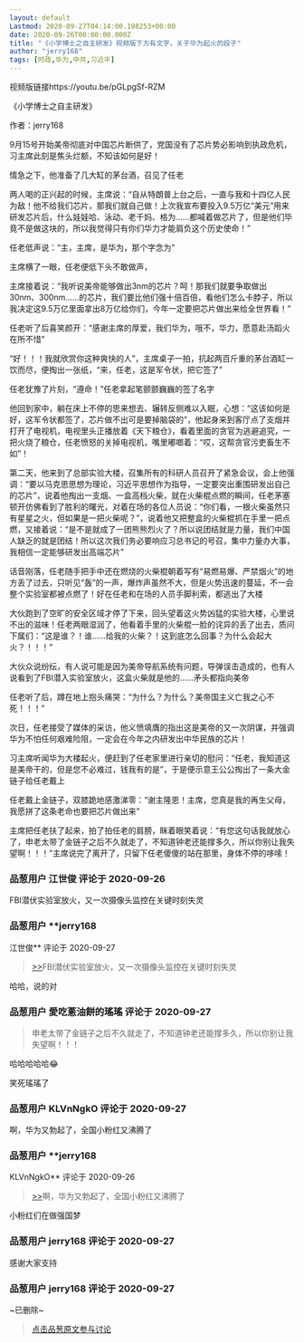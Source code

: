 ```yaml
---
layout: default
Lastmod: 2020-09-27T04:14:00.198253+00:00
date: 2020-09-26T00:00:00.000Z
title: "《小学博士之自主研发》视频版下方有文字，关于华为起火的段子"
author: "jerry168"
tags: [时政,华为,中共,习近平]
---
```


视频版链接https://youtu.be/pGLpgSf-RZM  
  
  
《小学博士之自主研发》  
  
作者：jerry168  
  
  
9月15号开始美帝彻底对中国芯片断供了，党国没有了芯片势必影响到执政危机，习主席此刻是焦头烂额，不知该如何是好！  
  
情急之下，他准备了几大缸的茅台酒，召见了任老  
  
两人喝的正兴起的时候，主席说：“自从特朗普上台之后，一直与我和十四亿人民为敌！他不给我们芯片，那我们就自己做！上次我宣布要投入9.5万亿“美元”用来研发芯片后，什么娃娃哈、泳动、老千妈、格为……都喊着做芯片了，但是他们毕竟不是做这块的，所以我觉得只有你们华力才能肩负这个历史使命！”  
  
任老低声说：“主，主席，是华为，那个字念为”  
  
主席横了一眼，任老便低下头不敢做声，  
  
主席接着说：“我听说美帝能够做出3nm的芯片？呵！那我们就要争取做出30nm、300nm……的芯片，我们要比他们强十倍百倍，看他们怎么卡脖子，所以我决定这9.5万亿里面拿出8万亿给你们，今年一定要把芯片做出来给全世界看！”  
  
任老听了后喜笑颜开：“感谢主席的厚爱，我们华为，哦不，华力，愿意赴汤蹈火在所不惜”  
  
“好！！！我就欣赏你这种爽快的人”，主席桌子一拍，抗起两百斤重的茅台酒缸一饮而尽，便掏出一张纸，“来，任老，这是军令状，把它签了”  
  
任老犹豫了片刻，“遵命！”任老拿起笔颤颤巍巍的签了名字  
  
他回到家中，躺在床上不停的思来想去、辗转反侧难以入眠，心想：“这该如何是好，这军令状都签了，芯片做不出可是要掉脑袋的”，他起身来到客厅点了支烟并打开了电视机，电视里头正播放着《天下粮仓》，看着里面的贪官为逃避追究，一把火烧了粮仓，任老愤怒的关掉电视机，嘴里嘟啷着：“哎，这帮贪官污吏畜生不如”！  
  
  
第二天，他来到了总部实验大楼，召集所有的科研人员召开了紧急会议，会上他强调：“要以马克思思想为理论，习近平思想作为指导，一定要突出重围研发出自己的芯片”，说着他掏出一支烟、一盒高档火柴，就在火柴棍点燃的瞬间，任老茅塞顿开仿佛看到了胜利的曙光，对着在场的各位人员说：“你们看，一根火柴虽然只有星星之火，但如果是一把火柴呢？”，说着他又把整盒的火柴棍抓在手里一把点燃，又接着说：“是不是就成了一团熊熊烈火了？所以说团结就是力量，我们中国人缺乏的就是团结！所以这次我们务必要响应习总书记的号召，集中力量办大事，我相信一定能够研发出高端芯片”  
  
  
  
话音刚落，任老随手把手中还在燃烧的火柴棍朝着写有“易燃易爆、严禁烟火”的地方丢了过去，只听见“轰”的一声，爆炸声虽然不大，但是火势迅速的蔓延，不一会整个实验室都被点燃了！好在任老和在场的人员手脚利索，都逃出了大楼  
  
  
大伙跑到了空旷的安全区域才停了下来，回头望着这火势凶猛的实验大楼，心里说不出的滋味！任老两眼湿润了，他看着手里的火柴棍一脸的诧异的丢了出去，质问下属们：“这是谁？！谁……给我的火柴？！这到底怎么回事？为什么会起大火？！！！”  
  
  
大伙众说纷纭，有人说可能是因为美帝导航系统有问题，导弹误击造成的，也有人说看到了FBI潜入实验室放火，这盒火柴就是他的……矛头都指向美帝  
  
  
任老听了后，蹲在地上抱头痛哭：“为什么？为什么？美帝国主义亡我之心不死！！！”  
  
  
次日，任老接受了媒体的采访，他义愤填膺的指出这是美帝的又一次阴谋，并强调华为不怕任何艰难险阻，一定会在今年之内研发出中华民族的芯片！  
  
  
习主席听闻华为大楼起火，便赶到了任老家里进行亲切的慰问：“任老，我知道这是美帝干的，但是您不必难过，钱我有的是”，于是便示意王公公掏出了一条大金链子给任老戴上  
  
  
任老戴上金链子，双膝跪地感激涕零：“谢主隆恩！主席，您真是我的再生父母，我愿拼了这条老命也要把芯片做出来”  
  
  
主席把任老扶了起来，拍了拍任老的肩膀，眯着眼笑着说：“有您这句话我就放心了，申老太带了金链子之后不久就走了，不知道钟老还能撑多久，所以你别让我失望啊！！！”主席说完了离开了，只留下任老傻傻的站在那里，身体不停的哆嗦！

            
### 品葱用户 **江世俊** 评论于 2020-09-26
        
FBI潜伏实验室放火，又一次摄像头监控在关键时刻失灵
        


            
### 品葱用户 **jerry168 
江世俊** 评论于 2020-09-27
        
> [\>>]( "/article/item_id-504048#")FBI潜伏实验室放火，又一次摄像头监控在关键时刻失灵

  
哈哈，说的对
        


            
### 品葱用户 **愛吃蔥油餅的瑤瑤** 评论于 2020-09-27
        
> 申老太带了金链子之后不久就走了，不知道钟老还能撑多久，所以你别让我失望啊！！！

  
  
哈哈哈哈哈😂  
  
笑死瑤瑤了
        


            
### 品葱用户 **KLVnNgkO** 评论于 2020-09-27
        
啊，华为又勃起了，全国小粉红又沸腾了
        


            
### 品葱用户 **jerry168 
KLVnNgkO** 评论于 2020-09-26
        
> [\>>]( "/article/item_id-504114#")啊，华为又勃起了，全国小粉红又沸腾了

  
  
小粉红们在做强国梦
        


            
### 品葱用户 **jerry168** 评论于 2020-09-27
        
感谢大家支持
        


            
### 品葱用户 **jerry168** 评论于 2020-09-27
        
~已删除~
        






> [点击品葱原文参与讨论](https://pincong.rocks/article/24489)

